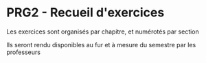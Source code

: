 # PRG2 - Recueil d'exercices

Les exercices sont organisés par chapitre, et numérotés par section

Ils seront rendu disponibles au fur et à mesure du semestre par les professeurs

